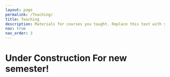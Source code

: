 ```yaml
---
layout: page
permalink: /Teaching/
title: Teaching
description: Materials for courses you taught. Replace this text with your description.
nav: true
nav_order: 3
---
```


# Under Construction For new semester!
